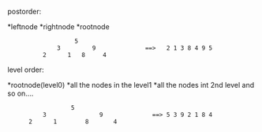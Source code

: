 postorder:

*leftnode
*rightnode
*rootnode

                       5
                  3         9              ==>   2 1 3 8 4 9 5
              2      1   8     4    


level order:

*rootnode(level0)
*all the nodes in the level1
*all the nodes int 2nd level and so on....


                      5
              3               9              ==> 5 3 9 2 1 8 4
          2      1        8       4 
